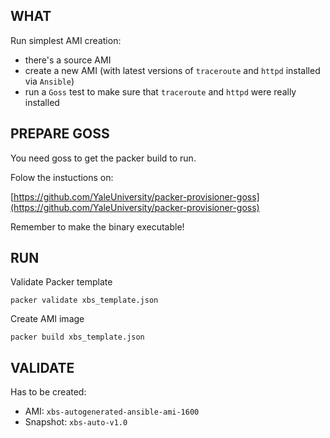 ## WHAT

Run simplest AMI creation:
- there's a source AMI  
- create a new AMI (with latest versions of `traceroute` and `httpd` installed via `Ansible`)
- run a `Goss` test to make sure that `traceroute` and `httpd` were really installed

## PREPARE GOSS

You need goss to get the packer build to run.

Folow the instuctions on:

[https://github.com/YaleUniversity/packer-provisioner-goss](https://github.com/YaleUniversity/packer-provisioner-goss)

Remember to make the binary executable!


## RUN

Validate Packer template
```
packer validate xbs_template.json
```

Create AMI image
```
packer build xbs_template.json
```

## VALIDATE

Has to be created:
- AMI: `xbs-autogenerated-ansible-ami-1600`
- Snapshot: `xbs-auto-v1.0`